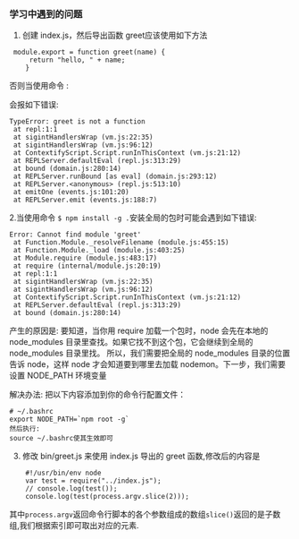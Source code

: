 ### 学习中遇到的问题

1. 创建 index.js，然后导出函数 greet应该使用如下方法

```
 module.export = function greet(name) {
     return "hello, " + name;
    }

```
否则当使用命令 :

会报如下错误:

```
TypeError: greet is not a function
 at repl:1:1
 at sigintHandlersWrap (vm.js:22:35)
 at sigintHandlersWrap (vm.js:96:12)
 at ContextifyScript.Script.runInThisContext (vm.js:21:12)
 at REPLServer.defaultEval (repl.js:313:29)
 at bound (domain.js:280:14)
 at REPLServer.runBound [as eval] (domain.js:293:12)
 at REPLServer.<anonymous> (repl.js:513:10)
 at emitOne (events.js:101:20)
 at REPLServer.emit (events.js:188:7)

```

2.当使用命令 `$ npm install -g .`安装全局的包时可能会遇到如下错误:

```
Error: Cannot find module 'greet'
 at Function.Module._resolveFilename (module.js:455:15)
 at Function.Module._load (module.js:403:25)
 at Module.require (module.js:483:17)
 at require (internal/module.js:20:19)
 at repl:1:1
 at sigintHandlersWrap (vm.js:22:35)
 at sigintHandlersWrap (vm.js:96:12)
 at ContextifyScript.Script.runInThisContext (vm.js:21:12)
 at REPLServer.defaultEval (repl.js:313:29)
 at bound (domain.js:280:14)

```
产生的原因是:
要知道，当你用 require 加载一个包时，node 会先在本地的 node_modules 目录里查找。如果它找不到这个包，它会继续到全局的 node_modules 目录里找。
所以，我们需要把全局的 node_modules 目录的位置告诉 node，这样 node 才会知道要到哪里去加载 nodemon。下一步，我们需要设置 NODE_PATH 环境变量

解决办法:
把以下内容添加到你的命令行配置文件：

```
# ~/.bashrc
export NODE_PATH=`npm root -g`
然后执行:
source ~/.bashrc使其生效即可
```

3. 修改 bin/greet.js 来使用 index.js 导出的 greet 函数,修改后的内容是


```
    #!/usr/bin/env node
    var test = require("../index.js");
    // console.log(test());
    console.log(test(process.argv.slice(2)));
```
其中`process.argv`返回命令行脚本的各个参数组成的数组`slice()`返回的是子数组,我们根据索引即可取出对应的元素.






